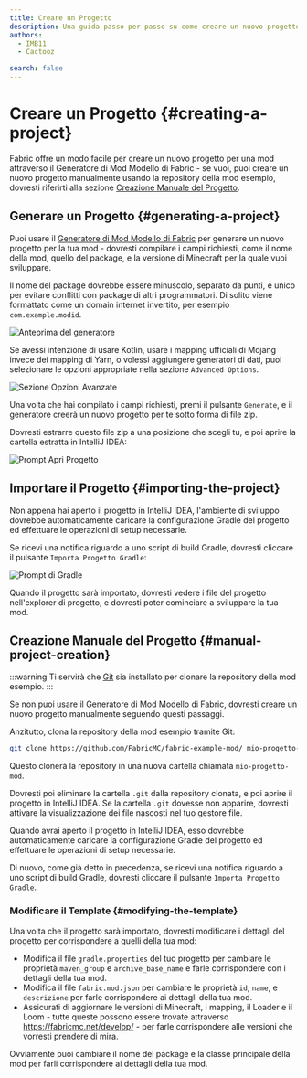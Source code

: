 ```yaml
---
title: Creare un Progetto
description: Una guida passo per passo su come creare un nuovo progetto per una mod con il generatore di mod modello di Fabric.
authors:
  - IMB11
  - Cactooz

search: false
---
```


# Creare un Progetto {#creating-a-project}

Fabric offre un modo facile per creare un nuovo progetto per una mod attraverso il Generatore di Mod Modello di Fabric - se vuoi, puoi creare un nuovo progetto manualmente usando la repository della mod esempio, dovresti riferirti alla sezione [Creazione Manuale del Progetto](#creazione-manuale-del-progetto).

## Generare un Progetto {#generating-a-project}

Puoi usare il [Generatore di Mod Modello di Fabric](https://fabricmc.net/develop/template/) per generare un nuovo progetto per la tua mod - dovresti compilare i campi richiesti, come il nome della mod, quello del package, e la versione di Minecraft per la quale vuoi sviluppare.

Il nome del package dovrebbe essere minuscolo, separato da punti, e unico per evitare conflitti con package di altri programmatori. Di solito viene formattato come un domain internet invertito, per esempio `com.example.modid`.

![Anteprima del generatore](/assets/develop/getting-started/template-generator.png)

Se avessi intenzione di usare Kotlin, usare i mapping ufficiali di Mojang invece dei mapping di Yarn, o volessi aggiungere generatori di dati, puoi selezionare le opzioni appropriate nella sezione `Advanced Options`.

![Sezione Opzioni Avanzate](/assets/develop/getting-started/template-generator-advanced.png)

Una volta che hai compilato i campi richiesti, premi il pulsante `Generate`, e il generatore creerà un nuovo progetto per te sotto forma di file zip.

Dovresti estrarre questo file zip a una posizione che scegli tu, e poi aprire la cartella estratta in IntelliJ IDEA:

![Prompt Apri Progetto](/assets/develop/getting-started/open-project.png)

## Importare il Progetto {#importing-the-project}

Non appena hai aperto il progetto in IntelliJ IDEA, l'ambiente di sviluppo dovrebbe automaticamente caricare la configurazione Gradle del progetto ed effettuare le operazioni di setup necessarie.

Se ricevi una notifica riguardo a uno script di build Gradle, dovresti cliccare il pulsante `Importa Progetto Gradle`:

![Prompt di Gradle](/assets/develop/getting-started/gradle-prompt.png)

Quando il progetto sarà importato, dovresti vedere i file del progetto nell'explorer di progetto, e dovresti poter cominciare a sviluppare la tua mod.

## Creazione Manuale del Progetto {#manual-project-creation}

:::warning
Ti servirà che [Git](https://git-scm.com/) sia installato per clonare la repository della mod esempio.
:::

Se non puoi usare il Generatore di Mod Modello di Fabric, dovresti creare un nuovo progetto manualmente seguendo questi passaggi.

Anzitutto, clona la repository della mod esempio tramite Git:

```sh
git clone https://github.com/FabricMC/fabric-example-mod/ mio-progetto-mod
```

Questo clonerà la repository in una nuova cartella chiamata `mio-progetto-mod`.

Dovresti poi eliminare la cartella `.git` dalla repository clonata, e poi aprire il progetto in IntelliJ IDEA. Se la cartella `.git` dovesse non apparire, dovresti attivare la visualizzazione dei file nascosti nel tuo gestore file.

Quando avrai aperto il progetto in IntelliJ IDEA, esso dovrebbe automaticamente caricare la configurazione Gradle del progetto ed effettuare le operazioni di setup necessarie.

Di nuovo, come già detto in precedenza, se ricevi una notifica riguardo a uno script di build Gradle, dovresti cliccare il pulsante `Importa Progetto Gradle`.

### Modificare il Template {#modifying-the-template}

Una volta che il progetto sarà importato, dovresti modificare i dettagli del progetto per corrispondere a quelli della tua mod:

- Modifica il file `gradle.properties` del tuo progetto per cambiare le proprietà `maven_group` e `archive_base_name` e farle corrispondere con i dettagli della tua mod.
- Modifica il file `fabric.mod.json` per cambiare le proprietà `id`, `name`, e `descrizione` per farle corrispondere ai dettagli della tua mod.
- Assicurati di aggiornare le versioni di Minecraft, i mapping, il Loader e il Loom - tutte queste possono essere trovate attraverso <https://fabricmc.net/develop/> - per farle corrispondere alle versioni che vorresti prendere di mira.

Ovviamente puoi cambiare il nome del package e la classe principale della mod per farli corrispondere ai dettagli della tua mod.
